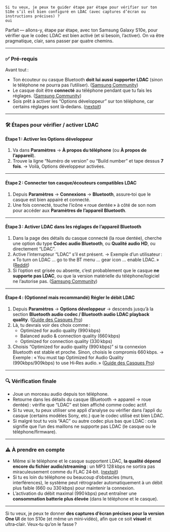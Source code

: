```
Si tu veux, je peux te guider étape par étape pour vérifier sur ton S10e s’il est bien configuré en LDAC (avec captures d’écran ou instructions précises) ? 
oui
```

Parfait — allons-y, étape par étape, avec ton Samsung Galaxy S10e, pour vérifier que le codec LDAC est bien activé (et si besoin, l’activer). On va être pragmatique, clair, sans passer par quatre chemins.

------

### ✅ Pré‑requis

Avant tout :

- Ton écouteur ou casque Bluetooth **doit lui aussi supporter LDAC** (sinon le téléphone ne pourra pas l’utiliser). ([Samsung Community](https://r1.community.samsung.com/t5/galaxy-s/how-to-turn-on-aptx-and-ldac-on-exynos-s10/td-p/7548517?utm_source=chatgpt.com))
- Le casque doit être **connecté** au téléphone pendant que tu fais les réglages. ([Samsung Community](https://eu.community.samsung.com/t5/galaxy-s24-series/ldac-not-working/td-p/9063101/page/2?utm_source=chatgpt.com))
- Sois prêt à activer les “Options développeur” sur ton téléphone, car certains réglages sont là‑dedans. ([nextpit](https://www.nextpit.com/how-tos/how-to-check-change-bluetooth-codec-android-smartphones?utm_source=chatgpt.com))

------

### 🛠️ Étapes pour vérifier / activer LDAC

#### Étape 1 : Activer les Options développeur

1. Va dans **Paramètres** → **À propos du téléphone** (ou **À propos de l’appareil**).
2. Trouve la ligne “Numéro de version” ou “Build number” et tape dessus **7 fois**.
    → Voilà, Options développeur activées.

------

#### Étape 2 : Connecter ton casque/écouteurs compatibles LDAC

1. Depuis **Paramètres** → **Connexions** → **Bluetooth**, assure‑toi que le casque est bien appairé et connecté.
2. Une fois connecté, touche l’icône « roue dentée » à côté de son nom pour accéder aux **Paramètres de l’appareil Bluetooth**.

------

#### Étape 3 : Activer LDAC dans les réglages de l’appareil Bluetooth

1. Dans la page des détails du casque connecté (la roue dentée), cherche une option du type **Codec audio Bluetooth**, ou **Qualité audio HD**, ou directement “LDAC”.
2. Active l’interrupteur “LDAC” s’il est présent.
    → Exemple d’un utilisateur : « To turn on LDAC … go to the BT menu … gear icon … enable LDAC. » ([Reddit](https://www.reddit.com/r/galaxys10/comments/166slhv/ldac_on_s10/?utm_source=chatgpt.com))
3. Si l’option est grisée ou absente, c’est probablement que le casque **ne supporte pas LDAC**, ou que la version matérielle du téléphone/logiciel ne l’autorise pas. ([Samsung Community](https://eu.community.samsung.com/t5/overige-galaxy-s-series/ldac-not-suported-on-galaxy-s10/td-p/1102307?utm_source=chatgpt.com))

------

#### Étape 4 : (Optionnel mais recommandé) Régler le débit LDAC

1. Depuis **Paramètres** → **Options développeur** → descends jusqu’à la section **Bluetooth audio codec / Bluetooth audio LDAC playback quality**. ([Guide des Casques Pro](https://headphoneguidepro.com/ldac-codec-enable-hi-res-audio-on-android/?utm_source=chatgpt.com))
2. Là, tu devrais voir des choix comme :
   - Optimized for audio quality (990 kbps)
   - Balanced audio & connection quality (660 kbps)
   - Optimized for connection quality (330 kbps)
3. Choisis “Optimized for audio quality (990 kbps)” si ta connexion Bluetooth est stable et proche. Sinon, choisis le compromis 660 kbps.
    → Exemple : « You must tap Optimized for Audio Quality (990kbps/909kbps) to use Hi‑Res audio. » ([Guide des Casques Pro](https://headphoneguidepro.com/ldac-codec-enable-hi-res-audio-on-android/?utm_source=chatgpt.com))

------

### 🔍 Vérification finale

- Joue un morceau audio depuis ton téléphone.
- Retourne dans les détails du casque (Bluetooth → appareil → roue dentée) : vérifie que “LDAC” est bien affiché comme codec actif.
- Si tu veux, tu peux utiliser une appli d’analyse ou vérifier dans l’appli du casque (certains modèles Sony, etc.) que le codec utilisé est bien LDAC.
- Si malgré tout tu vois “AAC” ou autre codec plus bas que LDAC : cela signifie que l’un des maillons ne supporte pas LDAC (le casque ou le téléphone/firmware).

------

### ⚠️ À prendre en compte

- Même si le téléphone et le casque supportent LDAC, **la qualité dépend encore du fichier audio/streaming** : un MP3 128 kbps ne sortira pas miraculeusement comme du FLAC 24‑bit. ([nextpit](https://www.nextpit.com/how-tos/how-to-check-change-bluetooth-codec-android-smartphones?utm_source=chatgpt.com))
- Si tu es loin du téléphone ou beaucoup d’obstacles (murs, interférences), le système peut rétrograder automatiquement à un débit plus faible (660 ou 330 kbps) pour maintenir la connexion.
- L’activation du débit maximal (990 kbps) peut entraîner une **consommation batterie plus élevée** (dans le téléphone et le casque).

------

Si tu veux, je peux te donner **des captures d’écran précises pour la version One UI** de ton S10e (et même un mini‑vidéo), afin que ce soit **visuel** et ultra‑clair. Veux‑tu qu’on le fasse ?